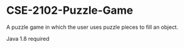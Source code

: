 CSE-2102-Puzzle-Game
====================

A puzzle game in which the user uses puzzle pieces to fill an object.

Java 1.8 required